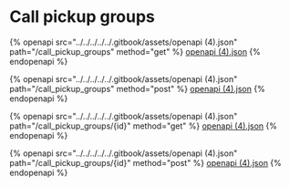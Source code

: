 # Call pickup groups

{% openapi src="../../../../../.gitbook/assets/openapi (4).json" path="/call_pickup_groups" method="get" %}
[openapi (4).json](<../../../../../.gitbook/assets/openapi (4).json>)
{% endopenapi %}

{% openapi src="../../../../../.gitbook/assets/openapi (4).json" path="/call_pickup_groups" method="post" %}
[openapi (4).json](<../../../../../.gitbook/assets/openapi (4).json>)
{% endopenapi %}

{% openapi src="../../../../../.gitbook/assets/openapi (4).json" path="/call_pickup_groups/{id}" method="get" %}
[openapi (4).json](<../../../../../.gitbook/assets/openapi (4).json>)
{% endopenapi %}

{% openapi src="../../../../../.gitbook/assets/openapi (4).json" path="/call_pickup_groups/{id}" method="post" %}
[openapi (4).json](<../../../../../.gitbook/assets/openapi (4).json>)
{% endopenapi %}
